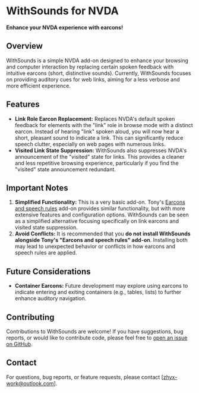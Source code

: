 # WithSounds for NVDA

**Enhance your NVDA experience with earcons!**

## Overview

WithSounds is a simple NVDA add-on designed to enhance your browsing and computer interaction by replacing certain spoken feedback with intuitive earcons (short, distinctive sounds). Currently, WithSounds focuses on providing auditory cues for web links, aiming for a less verbose and more efficient experience.

## Features

* **Link Role Earcon Replacement:** Replaces NVDA's default spoken feedback for elements with the "link" role in browse mode with a distinct earcon. Instead of hearing "link" spoken aloud, you will now hear a short, pleasant sound to indicate a link. This can significantly reduce speech clutter, especially on web pages with numerous links.
* **Visited Link State Suppression:**  WithSounds also suppresses NVDA's announcement of the "visited" state for links. This provides a cleaner and less repetitive browsing experience, particularly if you find the "visited" state announcement redundant.

## Important Notes

1. **Simplified Functionality:** This is a very basic add-on.  Tony's [Earcons and speech rules](https://github.com/mltony/nvda-phonetic-punctuation/) add-on provides similar functionality, but with more extensive features and configuration options.  WithSounds can be seen as a simplified alternative focusing specifically on link earcons and visited state suppression.
2. **Avoid Conflicts:**  It is recommended that you **do not install WithSounds alongside Tony's "Earcons and speech rules" add-on**.  Installing both may lead to unexpected behavior or conflicts in how earcons and speech rules are applied.

## Future Considerations

* **Container Earcons:** Future development may explore using earcons to indicate entering and exiting containers (e.g., tables, lists) to further enhance auditory navigation.

## Contributing

Contributions to WithSounds are welcome! If you have suggestions, bug reports, or would like to contribute code, please feel free to [open an issue on GitHub](https://github.com/nvdacn/withSounds/issues).

## Contact

For questions, bug reports, or feature requests, please contact [zhyx-work@outlook.com].

